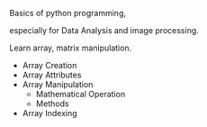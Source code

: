 Basics of python programming, 

especially for Data Analysis and image processing.

Learn array, matrix manipulation.
- Array Creation
- Array Attributes
- Array Manipulation
  - Mathematical Operation
  - Methods
- Array Indexing
